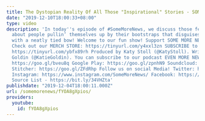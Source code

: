```yaml
---
title: The Dystopian Reality Of All Those "Inspirational" Stories - SOME MORE NEWS
date: "2019-12-10T18:00:33+08:00"
type: video
description: 'In today''s episode of #SomeMoreNews, we discuss those feel-good stories
  about people pullin’ themselves up by their bootstraps that disguises economic suffering
  with a neatly tied bow! Welcome to our fun show! Support SOME MORE NEWS: http://www.patreon.com/SomeMoreNews
  Check out our MERCH STORE: https://tinyurl.com/y4xxl3zn SUBSCRIBE to SOME MORE NEWS:
  https://tinyurl.com/ybfx89rh Produced by Katy Stoll (@KatyStoll). Written by Katie
  Goldin (@KatieGoldin). You can subscribe to our podcast EVEN MORE NEWS here: iTunes:
  https://goo.gl/bveu8q Google Play: https://goo.gl/zpnhN9 Soundcloud: https://goo.gl/xMHZYT
  Stitcher: https://goo.gl/ZFdRhp Follow us on social Media! Twitter: https://twitter.com/SomeMoreNews
  Instagram: https://www.instagram.com/SomeMoreNews/ Facebook: https://www.facebook.com/SomeMoreNews/
  Source List - https://bit.ly/34VHZta'
publishdate: "2019-12-04T18:00:11.000Z"
url: /somemorenews/fYOA8gXpios/
providers:
  youtube:
    id: fYOA8gXpios
---
```

